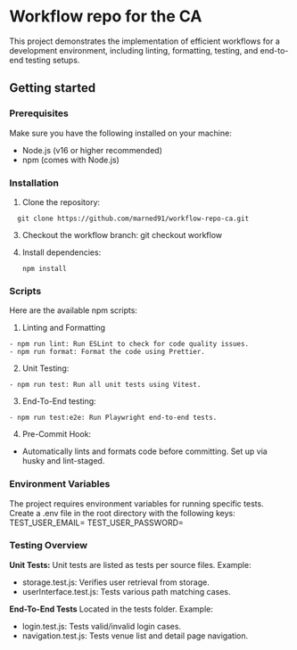 # Workflow repo for the CA

This project demonstrates the implementation of efficient workflows for a development environment, including linting, formatting, testing, and end-to-end testing setups.

## Getting started

### Prerequisites

Make sure you have the following installed on your machine:

- Node.js (v16 or higher recommended)
- npm (comes with Node.js)

### Installation

1. Clone the repository:
 ```
   git clone https://github.com/marned91/workflow-repo-ca.git
   ```

3. Checkout the workflow branch:
   git checkout workflow

4. Install dependencies:
   ```
   npm install
   ```

### Scripts

Here are the available npm scripts:

1. Linting and Formatting
```
- npm run lint: Run ESLint to check for code quality issues.
- npm run format: Format the code using Prettier.
```

2. Unit Testing:
```
- npm run test: Run all unit tests using Vitest.
```
3. End-To-End testing:
```
- npm run test:e2e: Run Playwright end-to-end tests.
```

4. Pre-Commit Hook:

- Automatically lints and formats code before committing. Set up via husky and lint-staged.

### Environment Variables

The project requires environment variables for running specific tests. Create a .env file in the root directory with the following keys:
TEST_USER_EMAIL=
TEST_USER_PASSWORD=

### Testing Overview

**Unit Tests:**
Unit tests are listed as tests per source files.
Example:

- storage.test.js: Verifies user retrieval from storage.
- userInterface.test.js: Tests various path matching cases.

**End-To-End Tests**
Located in the tests folder.
Example:

- login.test.js: Tests valid/invalid login cases.
- navigation.test.js: Tests venue list and detail page navigation.

